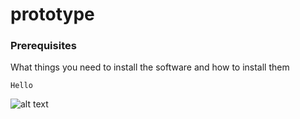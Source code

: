 # prototype

### Prerequisites

What things you need to install the software and how to install them

```
Hello
```

![alt text](file:///C:/Users/Jolyn/Desktop/prototype/README%20Image/CCA1.jpg)